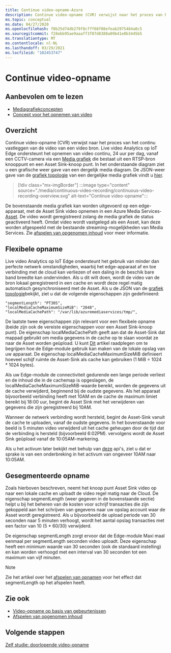 ```yaml
---
title: Continue video-opname-Azure
description: Continue video-opname (CVR) verwijst naar het proces van het continu vastleggen van de video van een video bron. In dit onderwerp wordt beschreven wat CVR is.
ms.topic: conceptual
ms.date: 04/27/2020
ms.openlocfilehash: f8b25d74db279f8cfff68f08efeab2975484a0c5
ms.sourcegitcommit: f28ebb95ae9aaaff3f87d8388a09b41e0b3445b5
ms.translationtype: MT
ms.contentlocale: nl-NL
ms.lasthandoff: 03/29/2021
ms.locfileid: "102453747"
---
```

# <a name="continuous-video-recording"></a>Continue video-opname  

## <a name="suggested-pre-reading"></a>Aanbevolen om te lezen  

* [Mediagrafiekconcepten](media-graph-concept.md)
* [Concept voor het opnemen van video](video-recording-concept.md)

## <a name="overview"></a>Overzicht

Continue video-opname (CVR) verwijst naar het proces van het continu vastleggen van de video van een video bron. Live video Analytics op IoT Edge ondersteunt het opnemen van video continu, 24 uur per dag, vanaf een CCTV-camera via een [Media grafiek](media-graph-concept.md) die bestaat uit een RTSP-bron knooppunt en een Asset Sink-knoop punt. In het onderstaande diagram ziet u een grafische weer gave van een dergelijk media diagram. De JSON-weer gave van de [grafiek topologie](media-graph-concept.md#media-graph-topologies-and-instances) van een dergelijke media grafiek vindt u [hier](https://github.com/Azure/live-video-analytics/tree/master/MediaGraph/topologies/cvr-asset).

> [!div class="mx-imgBorder"]
> :::image type="content" source="./media/continuous-video-recording/continuous-video-recording-overview.svg" alt-text="Continue video-opname":::

De bovenstaande media grafiek kan worden uitgevoerd op een edge-apparaat, met de Asset Sink video opnemen in een Azure Media Services- [Asset](terminology.md#asset). De video wordt geregistreerd zolang de media grafiek de status geactiveerd heeft. Omdat video wordt vastgelegd als een Asset, kan deze worden afgespeeld met de bestaande streaming-mogelijkheden van Media Services. Zie [afspelen van opgenomen inhoud](video-playback-concept.md) voor meer informatie.

## <a name="resilient-recording"></a>Flexibele opname

Live video Analytics op IoT Edge ondersteunt het gebruik van minder dan perfecte netwerk omstandigheden, waarbij het edge-apparaat af en toe verbinding met de cloud kan verliezen of een daling in de beschik bare band breedte kan ondervinden. Als u dit wilt doen, wordt de video van de bron lokaal geregistreerd in een cache en wordt deze regel matig automatisch gesynchroniseerd met de Asset. Als u de JSON van de [grafiek topologie](https://github.com/Azure/live-video-analytics/tree/master/MediaGraph/topologies/cvr-asset/topology.json)bekijkt, ziet u dat de volgende eigenschappen zijn gedefinieerd:

```
"segmentLength": "PT30S",
"localMediaCacheMaximumSizeMiB": "2048",
"localMediaCachePath": "/var/lib/azuremediaservices/tmp/",
```

De laatste twee eigenschappen zijn relevant voor een flexibele opname (beide zijn ook de vereiste eigenschappen voor een Asset Sink-knoop punt). De eigenschap localMediaCachePath geeft aan dat de Asset-Sink dat mappad gebruikt om media gegevens in de cache op te slaan voordat ze naar de Asset worden geüpload. U kunt [Dit](../../iot-edge/how-to-access-host-storage-from-module.md) artikel raadplegen om te begrijpen hoe de Edge-module gebruik kan maken van de lokale opslag van uw apparaat. De eigenschap localMediaCacheMaximumSizeMiB definieert hoeveel schijf ruimte de Asset-Sink als cache kan gebruiken (1 MiB = 1024 * 1024 bytes). 

Als uw Edge-module de connectiviteit gedurende een lange periode verliest en de inhoud die in de cachemap is opgeslagen, de localMediaCacheMaximumSizeMiB-waarde bereikt, worden de gegevens uit de cache verwijderd, beginnend bij de oudste gegevens. Als het apparaat bijvoorbeeld verbinding heeft met 10AM en de cache de maximum limiet bereikt bij 18:00 uur, begint de Asset Sink met het verwijderen van gegevens die zijn geregistreerd bij 10AM. 

Wanneer de netwerk verbinding wordt hersteld, begint de Asset-Sink vanuit de cache te uploaden, vanaf de oudste gegevens. In het bovenstaande voor beeld is 5 minuten video verwijderd uit het cache geheugen door de tijd dat de verbinding is hersteld (bijvoorbeeld 6:02PM). vervolgens wordt de Asset Sink geüpload vanaf de 10:05AM-markering.

Als u het activum later bekijkt met behulp van [deze](playback-recordings-how-to.md) api's, ziet u dat er sprake is van een onderbreking in het activum van ongeveer 10AM naar 10:05AM.

## <a name="segmented-recording"></a>Gesegmenteerde opname  

Zoals hierboven beschreven, neemt het knoop punt Asset Sink video op naar een lokale cache en uploadt de video regel matig naar de Cloud. De eigenschap segmentLength (weer gegeven in de bovenstaande sectie) helpt u bij het beheren van de kosten voor schrijf transacties die zijn gekoppeld aan het schrijven van gegevens naar uw opslag account waar de Asset wordt geregistreerd. Als u bijvoorbeeld de upload periode van 30 seconden naar 5 minuten verhoogt, wordt het aantal opslag transacties met een factor van 10 (5 * 60/30) verwijderd.

De eigenschap segmentLength zorgt ervoor dat de Edge-module Maxi maal eenmaal per segmentLength seconden video uploadt. Deze eigenschap heeft een minimum waarde van 30 seconden (ook de standaard instelling) en kan worden verhoogd met een interval van 30 seconden tot een maximum van vijf minuten.

> [!NOTE]
> Zie het artikel over het [afspelen van opnamen](playback-recordings-how-to.md) voor het effect dat segmentLength op het afspelen heeft.

## <a name="see-also"></a>Zie ook

* [Video-opname op basis van gebeurtenissen](event-based-video-recording-concept.md)
* [Afspelen van opgenomen inhoud](video-playback-concept.md)

## <a name="next-steps"></a>Volgende stappen

[Zelf studie: doorlopende video-opname](continuous-video-recording-tutorial.md)
